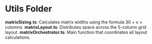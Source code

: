 # Utils Folder

**matrixSizing.ts**: Calculates matrix widths using the formula 30 + x × columns.
**matrixLayout.ts**: Distributes space across the 5-column grid layout.
**matrixOrchestrator.ts**: Main function that coordinates all layout calculations.
